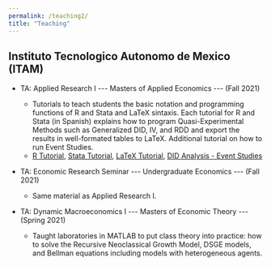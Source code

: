 ```yaml
---
permalink: /teaching2/
title: "Teaching"
---
```



## Instituto Tecnologico Autonomo de Mexico (ITAM)
- TA: Applied Research I --- Masters of Applied Economics --- (Fall 2021)
    - Tutorials to teach students the basic notation and programming functions of R and Stata and LaTeX sintaxis. Each tutorial for R and Stata (in Spanish) explains how to program Quasi-Experimental Methods such as Generalized DID, IV, and RDD and export the results in well-formated tables to LaTeX. Additional tutorial on how to run Event Studies. 
    - [R Tutorial](files/../../files/Tutorial_R.pdf), [Stata Tutorial](files/../../files/Tutorial_Stata.pdf), [LaTeX Tutorial](files/../../files/Latex_Tutorial.pdf), [DID Analysis - Event Studies](files/../../files/DID_Analysis.pdf)

- TA: Economic Research Seminar --- Undergraduate Economics --- (Fall 2021)
    - Same material as Applied Research I.

- TA: Dynamic Macroeconomics I --- Masters of Economic Theory --- (Spring 2021)
    - Taught laboratories in MATLAB to put class theory into practice: how to solve the Recursive Neoclassical Growth Model, DSGE models, and Bellman equations including models with heterogeneous agents.
